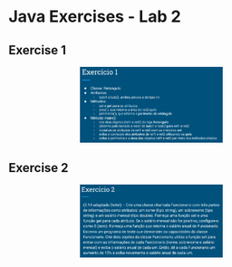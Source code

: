 # Java Exercises - Lab 2

## Exercise 1
<p align="center" >
  <img width="50%" src="/Lab02/repository-images/Ex01.png" />
</p>

## Exercise 2
<p align="center" >
  <img width="50%" src="/Lab02/repository-images/Ex02.png" />
</p>
